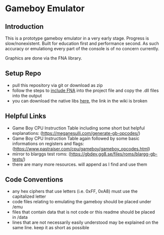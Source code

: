 # Gameboy Emulator

## Introduction
This is a prototype gameboy emulator in a very early stage. Progress is slow/nonexistent. 
Built for education first and performance second. 
As such accuracy or emulationg every part of the console is of no concern currently.

Graphics are done via the FNA library.

## Setup Repo
- pull this repository via git or download as zip
- follow the steps to [include FNA](https://github.com/FNA-XNA/FNA/wiki/1:-Download-and-Update-FNA) into the project file and copy the .dll files into the output
- you can download the native libs [here](http://fna.flibitijibibo.com/archive/), the link in the wiki is broken

## Helpful Links
- Game Boy CPU Instruction Table including some short but helpful explanations: (https://meganesulli.com/generate-gb-opcodes/)
- Game Boy CPU Instruction Table again followed by some basic informations on registers and flags: (https://www.pastraiser.com/cpu/gameboy/gameboy_opcodes.html)
- mirror to blarggs test roms: (https://gbdev.gg8.se/files/roms/blargg-gb-tests/)
- there are many more resources. will append as I find and use them

## Code Conventions
- any hex ciphers that use letters (i.e. 0xFF, 0xA8) must use the capitalized letter
- code files relating to emulating the gameboy should be placed under /emu
- files that contain data that is not code or this readme should be placed in /data
- lines that are not necessarily easily understood may be explained on the same line. keep it as short as possible